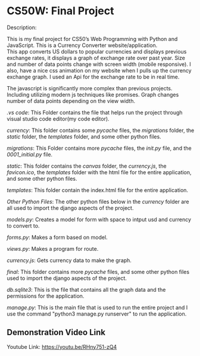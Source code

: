 # CS50W: Final Project

Description:

This is my final project for CS50’s Web Programming with Python and JavaScript. This is a Currency Converter website/application.  
This app converts US dollars to popular currencies and displays previous exchange rates, it displays a graph of exchange rate over past year.
Size and number of data points change with screen width (mobile responsive). I also, have a nice css animation on my website when I pulls up the currency exchange graph. I used an Api for the exchange rate to be in real time.

The javascript is significantly more complex than previous projects. Including utilizing modern js techniques like promises.
Graph changes number of data points depending on the view width.

*.vs code*: This Folder contains the file that helps run the project through visual studio code editor(my code editor). 

*currency*: This folder contains some *_pycache_* files, the *migrations* folder, the *static* folder, the *templates* folder, and some other python files.

*migrations*: This Folder contains more *_pycache_* files, the *_init_.py* file, and the *0001_initial.py* file.

*static*: This folder contains the *canvas* folder, the *currency.js*, the *favicon.ico*, the *templates* folder with the html file for the entire application, and some other python files. 

*templates*: This folder contain the index.html file for the entire application. 

*Other Python Files*: The other python files below in the *currency* folder are all used to import the django aspects of the project. 

*models.py*: Creates a model for form with space to intput usd and currency to convert to.

*forms.py*: Makes a form based on model.

*views.py*: Makes a program for route.

*currency.js*: Gets currency data to make the graph.

*final*: This folder contains more *_pycache_*  files, and some other python files used to import the django aspects of the project. 

*db.sqlite3*: This is the file that contains all the graph data and the permissions for the application. 

*manage.py*: This is the main file that is used to run the entire project and I use the command "python3 manage.py runserver" to run the application.


## Demonstration Video Link

Youtube Link: https://youtu.be/RHny751-zQ4
